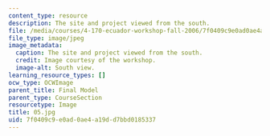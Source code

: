 ```yaml
---
content_type: resource
description: The site and project viewed from the south.
file: /media/courses/4-170-ecuador-workshop-fall-2006/7f0409c9e0ad0ae4a19dd7bbd0185337_05.jpg
file_type: image/jpeg
image_metadata:
  caption: The site and project viewed from the south.
  credit: Image courtesy of the workshop.
  image-alt: South view.
learning_resource_types: []
ocw_type: OCWImage
parent_title: Final Model
parent_type: CourseSection
resourcetype: Image
title: 05.jpg
uid: 7f0409c9-e0ad-0ae4-a19d-d7bbd0185337
---
```

